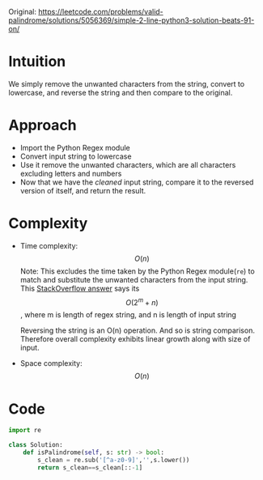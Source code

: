 Original: https://leetcode.com/problems/valid-palindrome/solutions/5056369/simple-2-line-python3-solution-beats-91-on/

# Intuition
We simply remove the unwanted characters from the string, convert to lowercase, and reverse the string and then compare to the original.

# Approach
- Import the Python Regex module
- Convert input string to lowercase
- Use it remove the unwanted characters, which are all characters excluding letters and numbers
- Now that we have the *cleaned* input string, compare it to the reversed version of itself, and return the result.

# Complexity
- Time complexity:
    $$O(n)$$
    Note: This excludes the time taken by the Python Regex module(`re`) to match and substitute the unwanted characters from the input string.
    This [StackOverflow answer](https://stackoverflow.com/a/21702/2627137) says its $$O(2^m + n)$$, where m is length of regex string, and n is length of input string

    Reversing the string is an O(n) operation. And so is string comparison.
    Therefore overall complexity exhibits linear growth along with size of input.

- Space complexity:
    $$O(n)$$

# Code
```python
import re

class Solution:
    def isPalindrome(self, s: str) -> bool:
        s_clean = re.sub('[^a-z0-9]','',s.lower())
        return s_clean==s_clean[::-1]
```